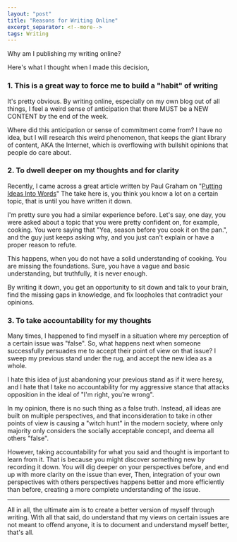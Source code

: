 ```yaml
---
layout: "post"
title: "Reasons for Writing Online"
excerpt_separator: <!--more-->
tags: Writing
---
```

<!--more-->

Why am I publishing my writing online?
 
Here's what I thought when I made this decision, 

### 1. This is a great way to force me to build a "habit" of writing
It's pretty obvious. By writing online, especially on my own blog out of all things, I feel a weird sense of anticipation that there MUST be a NEW CONTENT by the end of the week.  

Where did this anticipation or sense of commitment come from? I have no idea, but I will research this weird phenomenon, that keeps the giant library of content, AKA the Internet, which is overflowing with bullshit opinions that people do care about.

### 2. To dwell deeper on my thoughts and for clarity
Recently, I came across a great article written by Paul Graham on "[Putting Ideas Into Words](http://www.paulgraham.com/words.html)"  The take here is, you think you know a lot on a certain topic, that is until you have written it down. 

I'm pretty sure you had a similar experience before. Let's say, one day, you were asked about a topic that you were pretty confident on, for example, cooking. You were saying that "Yea, season before you cook it on the pan.", and the guy just keeps asking why, and you just can't explain or have a proper reason to refute. 

This happens, when you do not have a solid understanding of cooking. You are missing the foundations. Sure, you have a vague and basic understanding, but truthfully, it is never enough. 

By writing it down, you get an opportunity to sit down and talk to your brain, find the missing gaps in knowledge, and fix loopholes that contradict your opinions. 


### 3. To take accountability for my thoughts
Many times, I happened to find myself in a situation where my perception of a certain issue was "false". So, what happens next when someone successfully persuades me to accept their point of view on that issue? I sweep my previous stand under the rug, and accept the new idea as a whole. 

I hate this idea of just abandoning your previous stand as if it were heresy, and I hate that I take no accountability for my aggressive stance that attacks opposition in the ideal of "I'm right, you're wrong".

In my opinion, there is no such thing as a false truth. Instead, all ideas are built on multiple perspectives, and that inconsideration to take in other points of view is causing a "witch hunt" in the modern society, where only majority only considers the socially acceptable concept, and deema all others "false". 

However, taking accountability for what you said and thought is important to learn from it. That is because you might discover something new by recording it down. You will dig deeper on your perspectives before, and end up with more clarity on the issue than ever, Then, integration of your own perspectives with others perspectives happens better and more efficiently than before, creating a more complete understanding of the issue.

---

All in all, the ultimate aim is to create a better version of myself through writing. With all that said, do understand that my views on certain issues are not meant to offend anyone, it is to document and understand myself better, that's all. 



